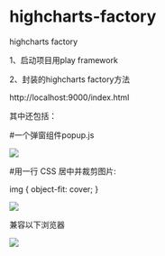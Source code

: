 # highcharts-factory

highcharts factory

1、启动项目用play framework

2、封装的highcharts factory方法

http://localhost:9000/index.html

其中还包括：

#一个弹窗组件popup.js

![](http://i.imgur.com/q4Ji8zW.png)

#用一行 CSS 居中并裁剪图片:

img {
     object-fit: cover;
}

![](http://i.imgur.com/wMl2RSf.png)

兼容以下浏览器

![](http://i.imgur.com/AhPr63d.png)





